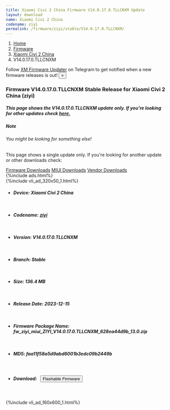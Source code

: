 ```yaml
---
title: Xiaomi Civi 2 China Firmware V14.0.17.0.TLLCNXM Update
layout: download
name: Xiaomi Civi 2 China
codename: ziyi
permalink: /firmware/ziyi/stable/V14.0.17.0.TLLCNXM/
---
```

<nav aria-label="breadcrumb">
    <ol class="breadcrumb">
        <li class="breadcrumb-item"><a href="/">Home</a></li>
        <li class="breadcrumb-item"><a href="/firmware/">Firmware</a></li>
        <li class="breadcrumb-item"><a href="/firmware/ziyi/">Xiaomi Civi 2 China</a></li>
        <li class="breadcrumb-item active" aria-current="page">V14.0.17.0.TLLCNXM</li>
    </ol>
</nav>
<div class="alert alert-primary alert-dismissible fade show" role="alert">
    Follow <a href="https://t.me/XiaomiFirmwareUpdater" class="alert-link">XM Firmware Updater</a> on Telegram to get
    notified when a new firmware releases is out!
    <button type="button" class="close" data-dismiss="alert" aria-label="Close">
        <span aria-hidden="true">&times;</span>
    </button>
</div>
<div class="col-12 mx-auto">
    <h3 class="title bg-light p-2 rounded">Firmware V14.0.17.0.TLLCNXM Stable Release for Xiaomi Civi 2 China (ziyi)</h3>
    <h5>This page shows the V14.0.17.0.TLLCNXM update only. If you're looking for other updates check
        <a href="/firmware/ziyi/">here.</a></h5>
    <div class="card">
        <div class="card-body">
            <h5 class="card-title">Note</h5>
            <h6 class="card-subtitle mb-2 text-muted">You might be looking for something else!</h6>
            <p class="card-text">This page shows a single update only.
                If you're looking for another update or other downloads check:</p>
            <a href="/firmware/" class="card-link">Firmware Downloads</a>
            <a href="/miui/" class="card-link">MIUI Downloads</a>
            <a href="/vendor/" class="card-link">Vendor Downloads</a>
        </div>
    </div>
    {%include ads.html%}
    <div class="row justify-content-center">
        <div class="col-10" id="downloads">
                    <div class="card card-body">
            {%include vli_ad_320x50_1.html%}
            <ul class="list-unstyled">
                <li style="padding-bottom: 10px;">
                    <h5><b>Device: </b>Xiaomi Civi 2 China</h5>
                </li>
                <li style="padding-bottom: 10px;">
                    <h5><b>Codename: </b> <a href="/firmware/ziyi/" target="_blank">ziyi</a> </h5>
                </li>
                <li style="padding-bottom: 10px;">
                    <h5><b>Version: </b>V14.0.17.0.TLLCNXM</h5>
                </li>
                <li style="padding-bottom: 10px;">
                    <h5><b>Branch: </b>Stable</h5>
                </li>
                <li style="padding-bottom: 10px;">
                    <h5><b>Size: </b>136.4 MB</h5>
                </li>
                <li style="padding-bottom: 10px;">
                    <h5><b>Release Date: </b>2023-12-15</h5>
                </li>
                <li style="padding-bottom: 10px;">
                    <h5><b>Firmware Package Name: </b><span id="filename" class="text-dark">fw_ziyi_miui_ZIYI_V14.0.17.0.TLLCNXM_628ea44d9b_13.0.zip</span></h5>
                </li>
                <li style="padding-bottom: 10px;">
                    <h5><b>MD5: </b><span id="md5" class="text-muted">faa11f58a5d9abd6001b3edc09b2449b</span></h5>
                </li>
                <li style="padding-bottom: 10px;">
                    <h5><b>Download: </b><button type="button" id="download" class="btn btn-primary"
                    style="margin: 7px;" onclick="redirect('fw_ziyi_miui_ZIYI_V14.0.17.0.TLLCNXM_628ea44d9b_13.0.zip'); return false;"><i class="fa fa-download"></i> Flashable Firmware</button></h5>
                </li>
            </ul>
        </div>
        </div>
        {%include vli_ad_160x600_1.html%}
    </div>
</div>
